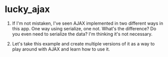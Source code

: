lucky_ajax
==========

1. If I'm not mistaken, I've seen AJAX implemented in two different ways in this app. One way using serialize, one not.
What's the difference? Do you even need to serialize the data? I'm thinking it's not necessary.

2. Let's take this example and create multiple versions of it as a way to play around with AJAX and learn how to use it. 
